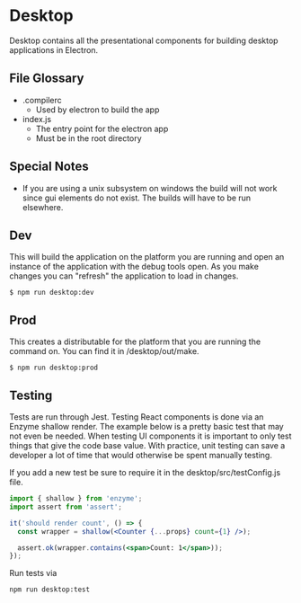 # Desktop
Desktop contains all the presentational components for building desktop applications in Electron.



## File Glossary
* .compilerc
  * Used by electron to build the app
* index.js
  * The entry point for the electron app
  * Must be in the root directory




## Special Notes
* If you are using a unix subsystem on windows the build will not work since gui elements do not exist. The builds will have to be run elsewhere.



## Dev
This will build the application on the platform you are running and open an instance of the application with
the debug tools open. As you make changes you can "refresh" the application to load in changes.

```
$ npm run desktop:dev
```



## Prod
This creates a distributable for the platform that you are running the command on. You can find it in
/desktop/out/make.

```
$ npm run desktop:prod
```



## Testing
Tests are run through Jest. Testing React components is done via an Enzyme shallow render. The example below is a pretty basic test that may not even be needed. When testing UI components it is important to only test things that give the code base value. With practice, unit testing can save a developer a lot of time that would otherwise be spent manually testing.

If you add a new test be sure to require it in the desktop/src/testConfig.js file.


```jsx
import { shallow } from 'enzyme';
import assert from 'assert';

it('should render count', () => {
  const wrapper = shallow(<Counter {...props} count={1} />);

  assert.ok(wrapper.contains(<span>Count: 1</span>));
});
```

Run tests via
```
npm run desktop:test
```
